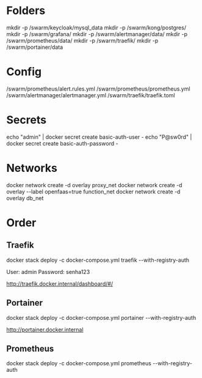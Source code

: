 # Folders

mkdir -p /swarm/keycloak/mysql_data
mkdir -p /swarm/kong/postgres/
mkdir -p /swarm/grafana/
mkdir -p /swarm/alertmanager/data/
mkdir -p /swarm/prometheus/data/
mkdir -p /swarm/traefik/
mkdir -p /swarm/portainer/data

# Config

/swarm/prometheus/alert.rules.yml
/swarm/prometheus/prometheus.yml
/swarm/alertmanager/alertmanager.yml
/swarm/traefik/traefik.toml

# Secrets

echo "admin" | docker secret create basic-auth-user -
echo "P@sw0rd" | docker secret create basic-auth-password -

# Networks

docker network create -d overlay proxy_net
docker network create -d overlay --label openfaas=true function_net
docker network create -d overlay db_net

# Order

## Traefik

docker stack deploy -c docker-compose.yml traefik --with-registry-auth

User: admin
Password: senha123

http://traefik.docker.internal/dashboard/#/

## Portainer

docker stack deploy -c docker-compose.yml portainer --with-registry-auth

http://portainer.docker.internal

## Prometheus

docker stack deploy -c docker-compose.yml prometheus --with-registry-auth